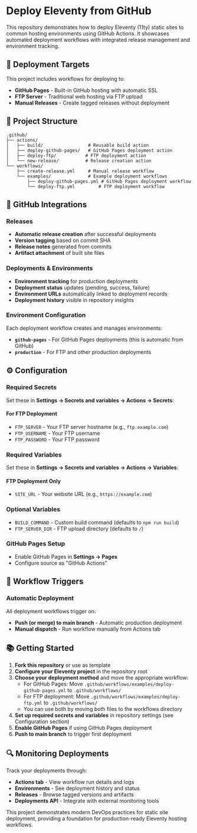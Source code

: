# Deploy Eleventy from GitHub

This repository demonstrates how to deploy Eleventy (11ty) static sites to common hosting environments using GitHub Actions. It showcases automated deployment workflows with integrated release management and environment tracking.

## 🚀 Deployment Targets

This project includes workflows for deploying to:

- **GitHub Pages** - Built-in GitHub hosting with automatic SSL
- **FTP Server** - Traditional web hosting via FTP upload
- **Manual Releases** - Create tagged releases without deployment

## 📁 Project Structure

```text
.github/
├── actions/
│   ├── build/                 # Reusable build action
│   ├── deploy-github-pages/   # GitHub Pages deployment action
│   ├── deploy-ftp/           # FTP deployment action
│   └── new-release/          # Release creation action
└── workflows/
    ├── create-release.yml     # Manual release workflow
    └── examples/              # Example deployment workflows
        ├── deploy-github-pages.yml # GitHub Pages deployment workflow
        └── deploy-ftp.yml         # FTP deployment workflow
```

## 🔧 GitHub Integrations

### Releases

- **Automatic release creation** after successful deployments
- **Version tagging** based on commit SHA
- **Release notes** generated from commits
- **Artifact attachment** of built site files

### Deployments & Environments

- **Environment tracking** for production deployments
- **Deployment status** updates (pending, success, failure)
- **Environment URLs** automatically linked to deployment records
- **Deployment history** visible in repository insights

### Environment Configuration

Each deployment workflow creates and manages environments:

- **`github-pages`** - For GitHub Pages deployments (this is automatic from GitHub)
- **`production`** - For FTP and other production deployments

## ⚙️ Configuration

### Required Secrets

Set these in **Settings → Secrets and variables → Actions → Secrets**:

#### For FTP Deployment

- `FTP_SERVER` - Your FTP server hostname (e.g., `ftp.example.com`)
- `FTP_USERNAME` - Your FTP username
- `FTP_PASSWORD` - Your FTP password

### Required Variables

Set these in **Settings → Secrets and variables → Actions → Variables**:

#### FTP Deployment Only

- `SITE_URL` - Your website URL (e.g., `https://example.com`)

### Optional Variables

- `BUILD_COMMAND` - Custom build command (defaults to `npm run build`)
- `FTP_SERVER_DIR` - FTP upload directory (defaults to `/`)

### GitHub Pages Setup

- Enable GitHub Pages in **Settings → Pages**
- Configure source as "GitHub Actions"

## 🔄 Workflow Triggers

### Automatic Deployment

All deployment workflows trigger on:

- **Push (or merge) to main branch** - Automatic production deployment
- **Manual dispatch** - Run workflow manually from Actions tab

## 📚 Getting Started

1. **Fork this repository** or use as template
2. **Configure your Eleventy project** in the repository root
3. **Choose your deployment method** and move the appropriate workflow:
   - For GitHub Pages: Move `.github/workflows/examples/deploy-github-pages.yml` to `.github/workflows/`
   - For FTP deployment: Move `.github/workflows/examples/deploy-ftp.yml` to `.github/workflows/`
   - You can use both by moving both files to the workflows directory
4. **Set up required secrets and variables** in repository settings (see Configuration section)
5. **Enable GitHub Pages** if using GitHub Pages deployment
6. **Push to main branch** to trigger first deployment

## 🔍 Monitoring Deployments

Track your deployments through:

- **Actions tab** - View workflow run details and logs
- **Environments** - See deployment history and status
- **Releases** - Browse tagged versions and artifacts
- **Deployments API** - Integrate with external monitoring tools

This project demonstrates modern DevOps practices for static site deployment, providing a foundation for production-ready Eleventy hosting workflows.
